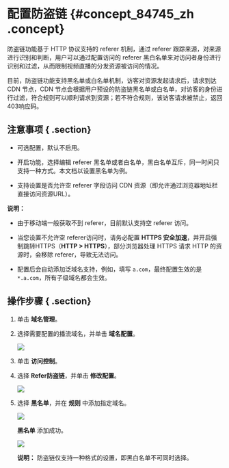 # 配置防盗链 {#concept_84745_zh .concept}

防盗链功能基于 HTTP 协议支持的 referer 机制，通过 referer 跟踪来源，对来源进行识别和判断，用户可以通过配置访问的 referer 黑白名单来对访问者身份进行识别和过滤，从而限制视频直播的分发资源被访问的情况。

目前，防盗链功能支持黑名单或白名单机制，访客对资源发起请求后，请求到达 CDN 节点，CDN 节点会根据用户预设的防盗链黑名单或白名单，对访客的身份进行过滤，符合规则可以顺利请求到资源；若不符合规则，该访客请求被禁止，返回403响应码。

## 注意事项 { .section}

-   可选配置，默认不启用。

-   开启功能，选择编辑 referer 黑名单或者白名单，黑白名单互斥，同一时间只支持一种方式。本文档以设置黑名单为例。

-   支持设置是否允许空 referer 字段访问 CDN 资源（即允许通过浏览器地址栏直接访问资源URL）。

**说明：** 

-   由于移动端一般获取不到 referer，目前默认支持空 referer 访问。

-   当您设置不允许空 referer访问时，请务必配置 **HTTPS 安全加速**，并开启强制跳转HTTPS（**HTTP \> HTTPS**），部分浏览器处理 HTTPS 请求 HTTP 的资源时，会移除 referer，导致无法访问。

-   配置后会自动添加泛域名支持，例如，填写 `a.com`，最终配置生效的是`*.a.com`，所有子级域名都会生效。


## 操作步骤 { .section}

1.  单击 **域名管理**。
2.  选择需要配置的播流域名，并单击 **域名配置**。

    ![](http://static-aliyun-doc.oss-cn-hangzhou.aliyuncs.com/assets/img/20695/154512609621664_zh-CN.png)

3.  单击 **访问控制**。
4.  选择 **Refer防盗链**，并单击 **修改配置**。

    ![](http://static-aliyun-doc.oss-cn-hangzhou.aliyuncs.com/assets/img/20695/154512609621668_zh-CN.png)

5.  选择 **黑名单**，并在 **规则** 中添加指定域名。

    ![](http://static-aliyun-doc.oss-cn-hangzhou.aliyuncs.com/assets/img/20695/154512609621669_zh-CN.png)

     **黑名单** 添加成功。

    ![](http://static-aliyun-doc.oss-cn-hangzhou.aliyuncs.com/assets/img/20695/154512609621670_zh-CN.png)

    **说明：** 防盗链仅支持一种格式的设置，即黑白名单不可同时选择。


